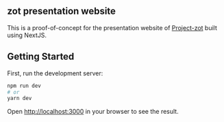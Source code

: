 ## zot presentation website
This is a proof-of-concept for the presentation website of [Project-zot](https://github.com/project-zot/zot) built using NextJS.
## Getting Started

First, run the development server:

```bash
npm run dev
# or
yarn dev
```

Open [http://localhost:3000](http://localhost:3000) in your browser to see the result.
